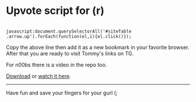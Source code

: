 # Upvote script for (r)

<p>
<code>
javascript:document.querySelectorAll('#siteTable .arrow.up').forEach(function(el,i){el.click()});
</code>
</p>

<p>Copy the above line then add it as a new bookmark in your favorite browser. After that you are ready to visit Tommy's links on TG.</p>
<p>For n00bs there is a video in the repo too.</p>

[Download](https://github.com/FERCSA/upvote/blob/main/nifty.mp4?raw=true) or [watch it here](https://www.radiantmediaplayer.com/test-your-streaming-url.html?streamProtocol=mp4&streamUrl=https%3A%2F%2Fgithub.com%2FFERCSA%2Fupvote%2Fblob%2Fmain%2Fnifty.mp4%3Fraw%3Dtrue).

<hr />
<p>Have fun and save your fingers for your gurl (;</p>
